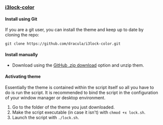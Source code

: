 ### [i3lock-color](https://github.com/Raymo111/i3lock-color)

#### Install using Git

If you are a git user, you can install the theme and keep up to date by cloning the repo:

    git clone https://github.com/dracula/i3lock-color.git

#### Install manually
* Download using the [GitHub .zip download](https://github.com/dracula/i3lock-color/archive/master.zip) option and unzip them.

#### Activating theme
Essentially the theme is contained within the script itself so all you have to do is run the script.
It is recommended to bind the script in the configuration of your window manager or desktop environment.

1.  Go to the folder of the theme you just downloaded.
1.  Make the script executable (in case it isn't) with `chmod +x lock.sh`.
2.  Launch the script with `./lock.sh`.
